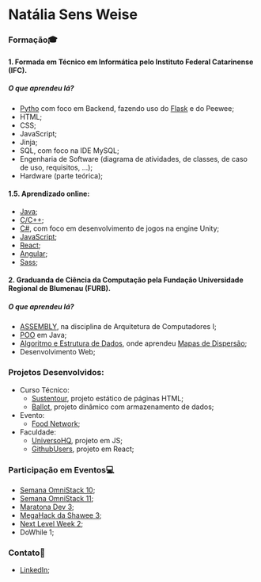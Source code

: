 # Natália Sens Weise

### Formação:mortar_board:

#### 1. Formada em Técnico em Informática pelo Instituto Federal Catarinense (IFC).

##### O que aprendeu lá?

* [Pytho](https://github.com/PanicAThePython/Programa-oII) com foco em Backend, fazendo uso do [Flask](https://github.com/PanicAThePython/RestAPIFurb) e do Peewee;
* HTML;
* CSS;
* JavaScript;
* Jinja;
* SQL, com foco na IDE MySQL;
* Engenharia de Software (diagrama de atividades, de classes, de caso de uso, requisitos, ...);
* Hardware (parte teórica);

#### 1.5. Aprendizado online:

* [Java](https://github.com/PanicAThePython/CursoEmVideoJava);
* [C/C++](https://github.com/PanicAThePython/AulasFundC-Udemy);
* [C#](https://github.com/PanicAThePython/GalaxyShooter), com foco em desenvolvimento de jogos na engine Unity;
* [JavaScript](https://github.com/PanicAThePython/CursoEmVideoJS);
* [React](https://github.com/PanicAThePython/react-ceep);
* [Angular](https://github.com/PanicAThePython/angular-bytebank);
* [Sass](https://github.com/PanicAThePython/projeto-sass);

#### 2. Graduanda de Ciência da Computação pela Fundação Universidade Regional de Blumenau (FURB).

##### O que aprendeu lá?

* [ASSEMBLY](https://github.com/PanicAThePython/FundAssembly), na disciplina de Arquitetura de Computadores I;
* [POO](https://github.com/PanicAThePython/POO) em Java;
* [Algoritmo e Estrutura de Dados](https://github.com/PanicAThePython/AED), onde aprendeu [Mapas de Dispersão](https://github.com/PanicAThePython/AED-MapaDispersao);
* Desenvolvimento Web;

### Projetos Desenvolvidos:

* Curso Técnico:
   * [Sustentour](https://github.com/PanicAThePython/Sustentour), projeto estático de páginas HTML;
   * [Ballot](https://github.com/PanicAThePython/Ballot), projeto dinâmico com armazenamento de dados;
* Evento:
   * [Food Network](https://github.com/PanicAThePython/Mega-Hack-3.0);
* Faculdade:
    * [UniversoHQ](https://github.com/PanicAThePython/UniversoHQ-App), projeto em JS;
    * [GithubUsers](https://github.com/PanicAThePython/GithubUsers), projeto em React;

### Participação em Eventos:computer:

* [Semana OmniStack 10](https://github.com/PanicAThePython/SemanaOmniStack10);
* [Semana OmniStack 11](https://github.com/PanicAThePython/SemanaOmniStack11);
* [Maratona Dev 3](https://github.com/PanicAThePython/MaratonaDev3);
* [MegaHack da Shawee 3](https://github.com/Lima001/Mega-Hack-3.0);
* [Next Level Week 2](https://github.com/PanicAThePython/nlw-2);
* DoWhile 1;

### Contato:loudspeaker:
    
* [LinkedIn](https://www.linkedin.com/in/nat%C3%A1lia-sens-weise-0b9a42199/);
